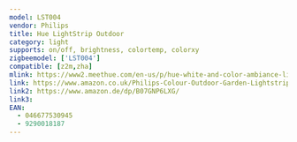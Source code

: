 ```yaml
---
model: LST004
vendor: Philips
title: Hue LightStrip Outdoor
category: light
supports: on/off, brightness, colortemp, colorxy
zigbeemodel: ['LST004']
compatible: [z2m,zha]
mlink: https://www2.meethue.com/en-us/p/hue-white-and-color-ambiance-lightstrip-outdoor-80-inch/046677530945
link: https://www.amazon.co.uk/Philips-Colour-Outdoor-Garden-Lightstrip/dp/B07GDWP7CP/
link2: https://www.amazon.de/dp/B07GNP6LXG/
link3: 
EAN: 
  - 046677530945
  - 9290018187
---
```

